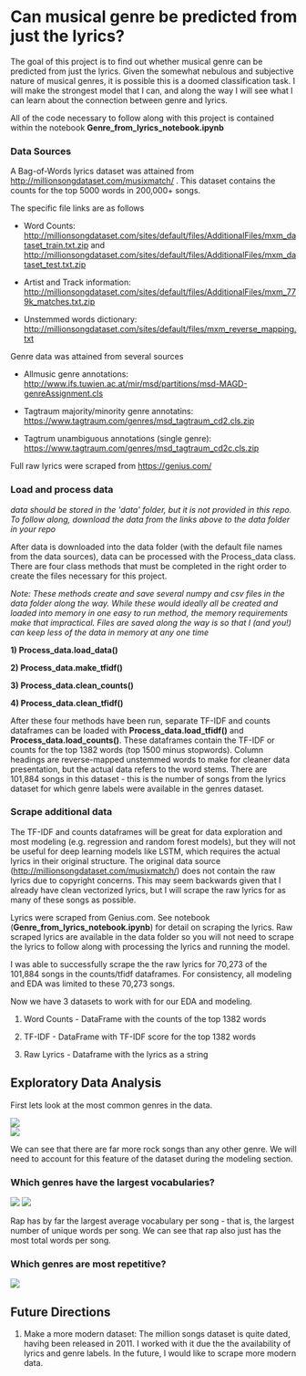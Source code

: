 # Can musical genre be predicted from just the lyrics?

The goal of this project is to find out whether musical genre can be predicted from just the lyrics. Given the somewhat nebulous and subjective nature of musical genres, it is possible this is a doomed classification task. I will make the strongest model that I can, and along the way I will see what I can learn about the connection between genre and lyrics. 

All of the code necessary to follow along with this project is contained within the notebook **Genre_from_lyrics_notebook.ipynb** 

### Data Sources

A Bag-of-Words lyrics dataset was attained from http://millionsongdataset.com/musixmatch/ . This dataset contains the counts for the top 5000 words in 200,000+ songs. 

The specific file links are as follows

* Word Counts:
http://millionsongdataset.com/sites/default/files/AdditionalFiles/mxm_dataset_train.txt.zip
and
http://millionsongdataset.com/sites/default/files/AdditionalFiles/mxm_dataset_test.txt.zip

* Artist and Track information:
http://millionsongdataset.com/sites/default/files/AdditionalFiles/mxm_779k_matches.txt.zip

* Unstemmed words dictionary:
http://millionsongdataset.com/sites/default/files/mxm_reverse_mapping.txt


Genre data was attained from several sources

* Allmusic genre annotations: 
http://www.ifs.tuwien.ac.at/mir/msd/partitions/msd-MAGD-genreAssignment.cls

* Tagtraum majority/minority genre annotatins:
https://www.tagtraum.com/genres/msd_tagtraum_cd2.cls.zip

* Tagtrum unambiguous annotations (single genre):
https://www.tagtraum.com/genres/msd_tagtraum_cd2c.cls.zip


Full raw lyrics were scraped from https://genius.com/ 


### Load and process data

*data should be stored in the 'data' folder, but it is not provided in this repo. To follow along, download the data from the links above to the data folder in your repo*

After data is downloaded into the data folder (with the default file names from the data sources), data can be processed with the Process_data class. There are four class methods that must be completed in the right order to create the files necessary for this project.

*Note: These methods create and save several numpy and csv files in the data folder along the way. While these would ideally all be created and loaded into memory in one easy to run method, the memory requirements make that impractical. Files are saved along the way is so that I (and you!) can keep less of the data in memory at any one time*

**1) Process_data.load_data()**

**2) Process_data.make_tfidf()**

**3) Process_data.clean_counts()**

**4) Process_data.clean_tfidf()**

After these four methods have been run, separate TF-IDF and counts dataframes can be loaded with **Process_data.load_tfidf()** and **Process_data.load_counts()**. These dataframes contain the TF-IDF or counts for the top 1382 words (top 1500 minus stopwords). Column headings are reverse-mapped unstemmed words to make for cleaner data presentation, but the actual data refers to the word stems. There are 101,884 songs in this dataset - this is the number of songs from the lyrics dataset for which genre labels were available in the genres dataset.

### Scrape additional data

The TF-IDF and counts dataframes will be great for data exploration and most modeling (e.g. regression and random forest models), but they will not be useful for deep learning models like LSTM, which requires the actual lyrics in their original structure. The original data source (http://millionsongdataset.com/musixmatch/) does not contain the raw lyrics due to copyright concerns. This may seem backwards given that I already have clean vectorized lyrics, but I will scrape the raw lyrics for as many of these songs as possible.

Lyrics were scraped from Genius.com. See notebook (**Genre_from_lyrics_notebook.ipynb**) for detail on scraping the lyrics. Raw scraped lyrics are available in the data folder so you will not need to scrape the lyrics to follow along with processing the lyrics and running the model. 

I was able to successfully scrape the the raw lyrics for 70,273 of the 101,884 songs in the counts/tfidf dataframes. For consistency, all modeling and EDA was limited to these 70,273 songs.

Now we have 3 datasets to work with for our EDA and modeling. 

1) Word Counts - DataFrame with the counts of the top 1382 words

2) TF-IDF - DataFrame with TF-IDF score for the top 1382 words

3) Raw Lyrics - Dataframe with the lyrics as a string 

## Exploratory Data Analysis

First lets look at the most common genres in the data. 

![](figs/distribution.png)  
![](figs/genre_counts.png)            

We can see that there are far more rock songs than any other genre. We will need to account for this feature of the dataset during the modeling section. 

### Which genres have the largest vocabularies?

![](figs/unique_words_per_genre.png)  ![](figs/words_per_song.png)

Rap has by far the largest average vocabulary per song - that is, the largest number of unique words per song. We can see that rap also just has the most total words per song.


### Which genres are most repetitive?

![](figs/repeats_per_word.png)

## Future Directions

1. Make a more modern dataset: The million songs dataset is quite dated, havihg been released in 2011. I worked with it due the the availability of lyrics and genre labels. In the future, I would like to scrape more modern data. 

